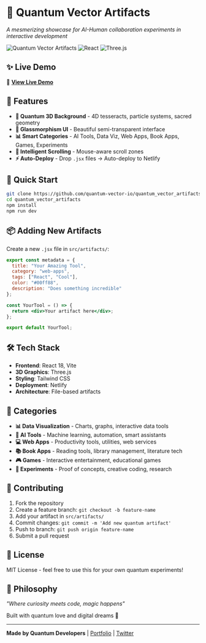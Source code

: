# 🌌 Quantum Vector Artifacts

*A mesmerizing showcase for AI-Human collaboration experiments in interactive development*

![Quantum Vector Artifacts](https://img.shields.io/badge/quantum-artifacts-brightgreen)
![React](https://img.shields.io/badge/react-18.0+-blue)
![Three.js](https://img.shields.io/badge/three.js-latest-orange)

## ✨ Live Demo
🚀 **[View Live Demo](https://your-site-name.netlify.app)**

## 🎨 Features

- **🌌 Quantum 3D Background** - 4D tesseracts, particle systems, sacred geometry
- **🔮 Glassmorphism UI** - Beautiful semi-transparent interface
- **📊 Smart Categories** - AI Tools, Data Viz, Web Apps, Book Apps, Games, Experiments  
- **🎯 Intelligent Scrolling** - Mouse-aware scroll zones
- **⚡ Auto-Deploy** - Drop `.jsx` files → Auto-deploy to Netlify

## 🚀 Quick Start

```bash
git clone https://github.com/quantum-vector-io/quantum_vector_artifacts.git
cd quantum_vector_artifacts
npm install
npm run dev
```

## 📦 Adding New Artifacts

Create a new `.jsx` file in `src/artifacts/`:

```jsx
export const metadata = {
  title: "Your Amazing Tool",
  category: "web-apps",
  tags: ["React", "Cool"],
  color: "#00ff88",
  description: "Does something incredible"
};

const YourTool = () => {
  return <div>Your artifact here</div>;
};

export default YourTool;
```

## 🛠 Tech Stack

- **Frontend**: React 18, Vite
- **3D Graphics**: Three.js
- **Styling**: Tailwind CSS
- **Deployment**: Netlify
- **Architecture**: File-based artifacts

## 📱 Categories

- **📊 Data Visualization** - Charts, graphs, interactive data tools
- **🤖 AI Tools** - Machine learning, automation, smart assistants
- **💻 Web Apps** - Productivity tools, utilities, web services
- **📚 Book Apps** - Reading tools, library management, literature tech
- **🎮 Games** - Interactive entertainment, educational games
- **🧪 Experiments** - Proof of concepts, creative coding, research

## 🌟 Contributing

1. Fork the repository
2. Create a feature branch: `git checkout -b feature-name`
3. Add your artifact in `src/artifacts/`
4. Commit changes: `git commit -m 'Add new quantum artifact'`
5. Push to branch: `git push origin feature-name`
6. Submit a pull request

## 📄 License

MIT License - feel free to use this for your own quantum experiments!

## 🎯 Philosophy

*"Where curiosity meets code, magic happens"*

Built with quantum love and digital dreams 🌌

---

**Made by Quantum Developers** | [Portfolio](#) | [Twitter](#)
